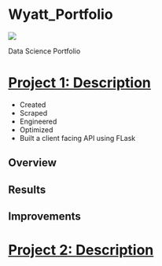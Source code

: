 # Wyatt_Portfolio

![ ](url)

Data Science Portfolio

# [Project 1: Description](url)
* Created
* Scraped
* Engineered
* Optimized
* Built a client facing API using FLask



## Overview 

## Results

## Improvements

# [Project 2: Description](url)

